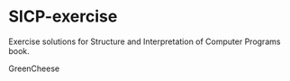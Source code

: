 # SICP-exercise
Exercise solutions for Structure and Interpretation of Computer Programs book.

GreenCheese
